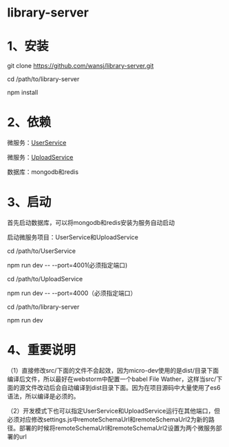 # library-server
# 1、安装
git clone https://github.com/wansj/library-server.git

cd /path/to/library-server

npm install
# 2、依赖
微服务：[UserService](https://github.com/wansj/UserService)

微服务：[UploadService](https://github.com/wansj/UploadService)

数据库：mongodb和redis
# 3、启动
首先启动数据库，可以将mongodb和redis安装为服务自动启动

启动微服务项目：UserService和UploadService

cd /path/to/UserService

npm run dev -- --port=4001(必须指定端口)

cd /path/to/UploadService

npm run dev -- --port=4000（必须指定端口）

cd /path/to/library-server

npm run dev
# 4、重要说明
（1）直接修改src/下面的文件不会起效，因为micro-dev使用的是dist/目录下面编译后文件，所以最好在webstorm中配置一个babel File Wather，这样当src/下面的源文件改动后会自动编译到dist目录下面。因为在项目源码中大量使用了es6语法，所以编译是必须的。

（2）开发模式下也可以指定UserService和UploadService运行在其他端口，但必须对应修改settings.js中remoteSchemaUrl和remoteSchemaUrl2为新的路径。部署的时候将remoteSchemaUrl和remoteSchemaUrl2设置为两个微服务部署的url

